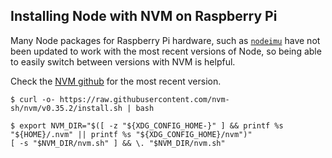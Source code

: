 ## Installing Node with NVM on Raspberry Pi

Many Node packages for Raspberry Pi hardware, such as [`nodeimu`](https://github.com/rupnikj/nodeimu) have not been updated to work with the most recent versions of Node, so being able to easily switch between versions with NVM is helpful.

Check the [NVM github](https://github.com/nvm-sh/nvm) for the most recent version.

```
$ curl -o- https://raw.githubusercontent.com/nvm-sh/nvm/v0.35.2/install.sh | bash
```

```
$ export NVM_DIR="$([ -z "${XDG_CONFIG_HOME-}" ] && printf %s "${HOME}/.nvm" || printf %s "${XDG_CONFIG_HOME}/nvm")"
[ -s "$NVM_DIR/nvm.sh" ] && \. "$NVM_DIR/nvm.sh"
```
